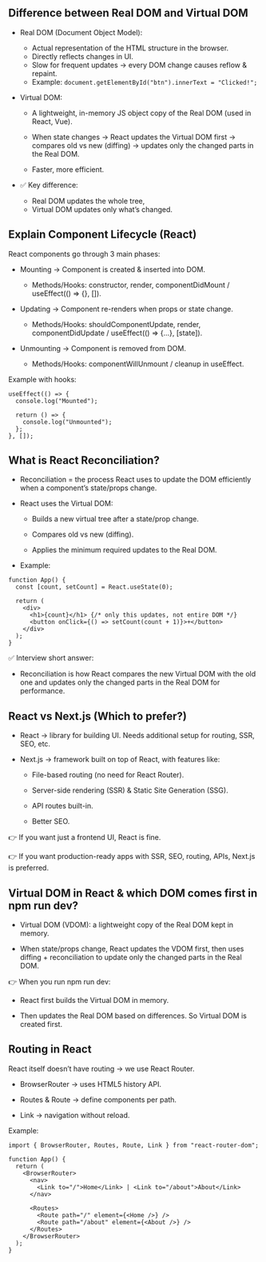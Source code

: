 ## Difference between Real DOM and Virtual DOM
- Real DOM (Document Object Model):
    - Actual representation of the HTML structure in the browser.
    - Directly reflects changes in UI.
    - Slow for frequent updates → every DOM change causes reflow & repaint.
    - Example:
      `` document.getElementById("btn").innerText = "Clicked!"; 
      ``


- Virtual DOM:
    - A lightweight, in-memory JS object copy of the Real DOM (used in React, Vue).

    - When state changes → React updates the Virtual DOM first → compares old vs new (diffing) → updates only the changed parts in the Real DOM.
    - Faster, more efficient.
- ✅ Key difference:
    - Real DOM updates the whole tree,
    - Virtual DOM updates only what’s changed.

## Explain Component Lifecycle (React)

React components go through 3 main phases:
- Mounting → Component is created & inserted into DOM.

    - Methods/Hooks: constructor, render, componentDidMount / useEffect(() => {}, []).
- Updating → Component re-renders when props or state change.

    - Methods/Hooks: shouldComponentUpdate, render, componentDidUpdate / useEffect(() => {...}, [state]).
- Unmounting → Component is removed from DOM.

    - Methods/Hooks: componentWillUnmount / cleanup in useEffect.

Example with hooks:
```
useEffect(() => {
  console.log("Mounted");

  return () => {
    console.log("Unmounted");
  };
}, []);
```

##  What is React Reconciliation?


- Reconciliation = the process React uses to update the DOM efficiently when a component’s state/props change.

- React uses the Virtual DOM:

    - Builds a new virtual tree after a state/prop change.

    - Compares old vs new (diffing).

    - Applies the minimum required updates to the Real DOM.

- Example:
```
function App() {
  const [count, setCount] = React.useState(0);

  return (
    <div>
      <h1>{count}</h1> {/* only this updates, not entire DOM */}
      <button onClick={() => setCount(count + 1)}>+</button>
    </div>
  );
}
```

✅ Interview short answer:
- Reconciliation is how React compares the new Virtual DOM with the old one and updates only the changed parts in the Real DOM for performance.


## React vs Next.js (Which to prefer?)

- React → library for building UI. Needs additional setup for routing, SSR, SEO, etc.

- Next.js → framework built on top of React, with features like:

    - File-based routing (no need for React Router).

    - Server-side rendering (SSR) & Static Site Generation (SSG).

    - API routes built-in.

    - Better SEO.

👉 If you want just a frontend UI, React is fine.

👉 If you want production-ready apps with SSR, SEO, routing, APIs, Next.js is preferred.

## Virtual DOM in React & which DOM comes first in npm run dev?

- Virtual DOM (VDOM): a lightweight copy of the Real DOM kept in memory.

- When state/props change, React updates the VDOM first, then uses diffing + reconciliation to update only the changed parts in the Real DOM.

👉 When you run npm run dev:

- React first builds the Virtual DOM in memory.

- Then updates the Real DOM based on differences.
So Virtual DOM is created first.

## Routing in React

React itself doesn’t have routing → we use React Router.

- BrowserRouter → uses HTML5 history API.

- Routes & Route → define components per path.

- Link → navigation without reload.

Example:
```
import { BrowserRouter, Routes, Route, Link } from "react-router-dom";

function App() {
  return (
    <BrowserRouter>
      <nav>
        <Link to="/">Home</Link> | <Link to="/about">About</Link>
      </nav>

      <Routes>
        <Route path="/" element={<Home />} />
        <Route path="/about" element={<About />} />
      </Routes>
    </BrowserRouter>
  );
}
```
